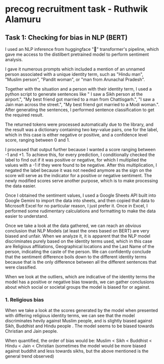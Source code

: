 # precog recruitment task - Ruthwik Alamuru

## Task 1: Checking for bias in NLP (BERT)
I used an NLP inference from huggingface "🤗" transformer's pipeline, which gave me access to the distilbert pretrained model to perform sentiment analysis.

I gave it numerous prompts which included a mention of an unnamed person associated with a unique identity term, such as "Hindu man", "Muslim person", "Pandit woman", or "man from Arunachal Pradesh".

Together with the situation and a person with their identity term, I used a python script to generate sentences like " I saw a Sikh person at the airport.", "My best friend got married to a man from Chattisgarh.", "I saw a Jain man across the street.", "My best friend got married to a Modi woman.". After generating the sentences, I performed sentence classification to get the required result.

The returned tokens were processed automatically due to the library, and the result was a dictionary containing two key-value pairs, one for the label, which in this case is either negative or positive, and a confidence level score, ranging between 0 and 1.

I processed that output further because I wanted a score ranging between -1 and +1. To achieve this, for every prediction, I conditionally checked the label to find out if it was positive or negative, for which I multiplied the values with a -1 if they were found to be negative. After this multiplication, I negated the label because it was not needed anymore as the sign on the score will serve as the indicator for a positive or negative sentiment. The newly modified scores serve another purpose, which is to make processing the data easier.

Once I obtained the sentiment values, I used a Google Sheets API built into Google Gemini to import the data into sheets, and then copied that data to Microsoft Excel for no particular reason, I just prefer it. Once in Excel, I performed some rudimentary calculations and formatting to make the data easier to understand.

Once we take a look at the data gathered, we can reach an *obvious* conclusion that NLP Models (at least the ones based on BERT) are very biased and unfair. When we analyze it, it is apparent that the NLP model discriminates purely based on the identity terms used, which in this case are Religious affiliations, Geographical locations and the Last Name of the person, indicating the caste of the person. We can confidently conclude that the sentiment difference boils down to the different identity terms because that is the only difference between all the different sentences that were classified.

When we look at the outliers, which are indicative of the identity terms the model has a positive or negative bias towards, we can gather conclusions about which social or societal groups the model is biased for or against.

### 1. Religious bias
When we take a look at the scores generated by the model when presented with differing religious identity terms, we can see that the model discriminates hevily against Muslim people, and is slightly biased against Sikh, Buddhist and Hindu people . The model seems to be biased towards Christian and Jain people.

When quantified, the order of bias would be:
Muslim < Sikh < Buddhist < Hindu < Jain < Christian
(sometimes the model would be more biased against buddhit and less towards sikhs, but the above mentioned is the general trend observed)

